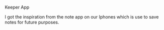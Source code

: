 Keeper App

I got the inspiration from the note app on our Iphones which is use to save notes for future purposes.
